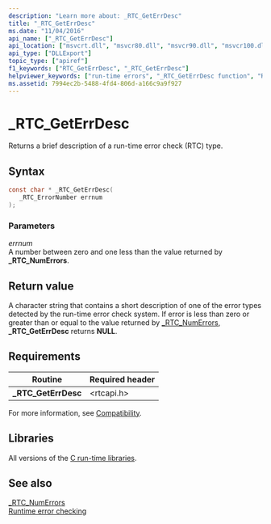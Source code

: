 ```yaml
---
description: "Learn more about: _RTC_GetErrDesc"
title: "_RTC_GetErrDesc"
ms.date: "11/04/2016"
api_name: ["_RTC_GetErrDesc"]
api_location: ["msvcrt.dll", "msvcr80.dll", "msvcr90.dll", "msvcr100.dll", "msvcr100_clr0400.dll", "msvcr110.dll", "msvcr110_clr0400.dll", "msvcr120.dll", "msvcr120_clr0400.dll", "ucrtbase.dll"]
api_type: ["DLLExport"]
topic_type: ["apiref"]
f1_keywords: ["RTC_GetErrDesc", "_RTC_GetErrDesc"]
helpviewer_keywords: ["run-time errors", "_RTC_GetErrDesc function", "RTC_GetErrDesc function"]
ms.assetid: 7994ec2b-5488-4fd4-806d-a166c9a9f927
---
```

# _RTC_GetErrDesc

Returns a brief description of a run-time error check (RTC) type.

## Syntax

```C
const char * _RTC_GetErrDesc(
   _RTC_ErrorNumber errnum
);
```

### Parameters

*errnum*<br/>
A number between zero and one less than the value returned by **_RTC_NumErrors**.

## Return value

A character string that contains a short description of one of the error types detected by the run-time error check system. If error is less than zero or greater than or equal to the value returned by [_RTC_NumErrors](rtc-numerrors.md), **_RTC_GetErrDesc** returns **NULL**.

## Requirements

|Routine|Required header|
|-------------|---------------------|
|**_RTC_GetErrDesc**|\<rtcapi.h>|

For more information, see [Compatibility](../compatibility.md).

## Libraries

All versions of the [C run-time libraries](../crt-library-features.md).

## See also

[_RTC_NumErrors](rtc-numerrors.md)\
[Runtime error checking](../run-time-error-checking.md)
